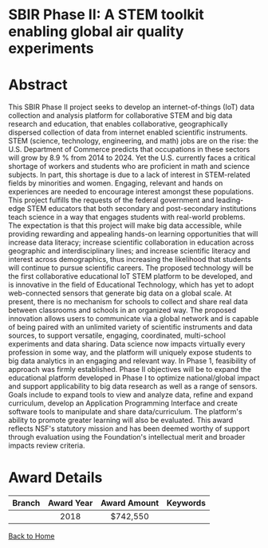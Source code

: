 
SBIR Phase II: A STEM toolkit enabling global air quality experiments
=====================================================================

# Abstract


This SBIR Phase II project seeks to develop an internet-of-things (IoT) data collection and analysis platform for collaborative STEM and big data research and education, that enables collaborative, geographically dispersed collection of data from internet enabled scientific instruments. STEM (science, technology, engineering, and math) jobs are on the rise: the U.S. Department of Commerce predicts that occupations in these sectors will grow by 8.9 % from 2014 to 2024. Yet the U.S. currently faces a critical shortage of workers and students who are proficient in math and science subjects. In part, this shortage is due to a lack of interest in STEM-related fields by minorities and women. Engaging, relevant and hands on experiences are needed to encourage interest amongst these populations. This project fulfills the requests of the federal government and leading-edge STEM educators that both secondary and post-secondary institutions teach science in a way that engages students with real-world problems. The expectation is that this project will make big data accessible, while providing rewarding and appealing hands-on learning opportunities that will increase data literacy; increase scientific collaboration in education across geographic and interdisciplinary lines; and increase scientific literacy and interest across demographics, thus increasing the likelihood that students will continue to pursue scientific careers. The proposed technology will be the first collaborative educational IoT STEM platform to be developed, and is innovative in the field of Educational Technology, which has yet to adopt web-connected sensors that generate big data on a global scale. At present, there is no mechanism for schools to collect and share real data between classrooms and schools in an organized way. The proposed innovation allows users to communicate via a global network and is capable of being paired with an unlimited variety of scientific instruments and data sources, to support versatile, engaging, coordinated, multi-school experiments and data sharing. Data science now impacts virtually every profession in some way, and the platform will uniquely expose students to big data analytics in an engaging and relevant way. In Phase 1, feasibility of approach was firmly established. Phase II objectives will be to expand the educational platform developed in Phase I to optimize national/global impact and support applicability to big data research as well as a range of sensors. Goals include to expand tools to view and analyze data, refine and expand curriculum, develop an Application Programming Interface and create software tools to manipulate and share data/curriculum. The platform's ability to promote greater learning will also be evaluated. This award reflects NSF's statutory mission and has been deemed worthy of support through evaluation using the Foundation's intellectual merit and broader impacts review criteria.  

# Award Details

|Branch|Award Year|Award Amount|Keywords|
| :---: | :---: | :---: | :---: |
||2018|$742,550||
  
  


[Back to Home](https://github.com/chrischow/dod_sbir_awards/JT/#381)
